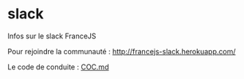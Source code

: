 # slack

Infos sur le slack FranceJS

Pour rejoindre la communauté : http://francejs-slack.herokuapp.com/

Le code de conduite : [COC.md](./COC.md)
